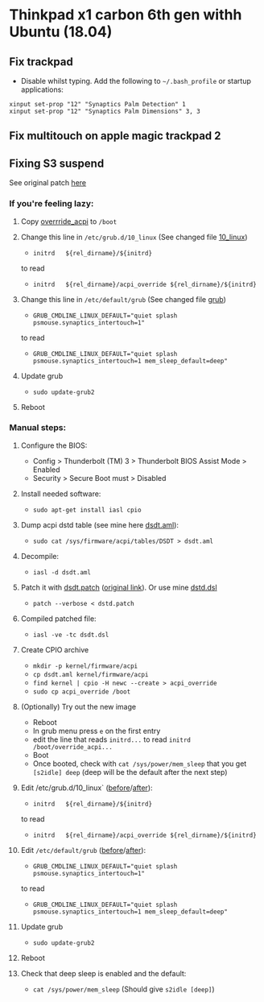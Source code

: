 # Thinkpad x1 carbon 6th gen withh Ubuntu (18.04)

## Fix trackpad
- Disable whilst typing. Add the following to `~/.bash_profile` or startup applications:

```
xinput set-prop "12" "Synaptics Palm Detection" 1
xinput set-prop "12" "Synaptics Palm Dimensions" 3, 3
```

## Fix multitouch on apple magic trackpad 2

## Fixing S3 suspend

See original patch [here](https://delta-xi.net/#056)

### If you're feeling lazy:

1. Copy [overrride_acpi](suspend/override_acpi) to `/boot`
2. Change this line in `/etc/grub.d/10_linux` (See changed file [10_linux](suspend/10_linux))
    - `initrd	${rel_dirname}/${initrd}`
    
    to read
    - `initrd	${rel_dirname}/acpi_override ${rel_dirname}/${initrd}`
3. Change this line in `/etc/default/grub` (See changed file [grub](grub))
    - `GRUB_CMDLINE_LINUX_DEFAULT="quiet splash psmouse.synaptics_intertouch=1"`
    
    to read
    - `GRUB_CMDLINE_LINUX_DEFAULT="quiet splash psmouse.synaptics_intertouch=1 mem_sleep_default=deep"`
4. Update grub
    - `sudo update-grub2`
5. Reboot



### Manual steps:
1. Configure the BIOS:
    - Config > Thunderbolt (TM) 3 > Thunderbolt BIOS Assist Mode > Enabled
    - Security > Secure Boot must > Disabled
2. Install needed software:
    - `sudo apt-get install iasl cpio`
3. Dump acpi dstd table (see mine here [dsdt.aml](dstd.aml)):
    - `sudo cat /sys/firmware/acpi/tables/DSDT > dsdt.aml`
4. Decompile:
    - `iasl -d dsdt.aml`
5. Patch it with [dsdt.patch](suspend/dstd.patch) ([original link](https://delta-xi.net/download/X1C6_S3_DSDT.patch)). Or use mine [dstd.dsl](suspend/dstd.dsl)
    - `patch --verbose < dstd.patch`
6. Compiled patched file:
    - `iasl -ve -tc dsdt.dsl`
7. Create CPIO archive
    - `mkdir -p kernel/firmware/acpi`
    - `cp dsdt.aml kernel/firmware/acpi`
    - `find kernel | cpio -H newc --create > acpi_override`
    - `sudo cp acpi_override /boot`
8. (Optionally) Try out the new image
    - Reboot
    - In grub menu press `e` on the first entry
    - edit the line that reads `initrd...` to read `initrd /boot/override_acpi...`
    - Boot
    - Once booted, check with `cat /sys/power/mem_sleep` that you get `[s2idle] deep` (deep will be the default after the next step)
9. Edit /etc/grub.d/10_linux` ([before](suspend/10_linux.org)/[after](suspend/10_linux)):
    - `initrd	${rel_dirname}/${initrd}`
    
    to read
    - `initrd	${rel_dirname}/acpi_override ${rel_dirname}/${initrd}`
10. Edit `/etc/default/grub` ([before](suspend/grub.org)/[after](suspend/grub)):
    - `GRUB_CMDLINE_LINUX_DEFAULT="quiet splash psmouse.synaptics_intertouch=1"`
    
    to read
    - `GRUB_CMDLINE_LINUX_DEFAULT="quiet splash psmouse.synaptics_intertouch=1 mem_sleep_default=deep"`
11. Update grub
    - `sudo update-grub2`
12. Reboot
13. Check that deep sleep is enabled and the default:
    - `cat /sys/power/mem_sleep` (Should give `s2idle [deep]`)
